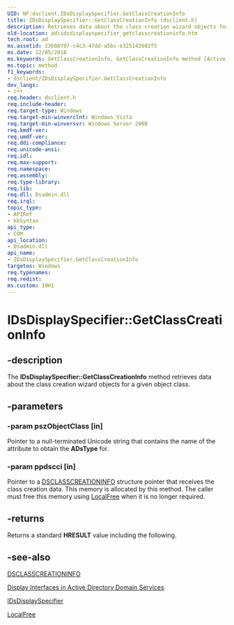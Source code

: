 ```yaml
---
UID: NF:dsclient.IDsDisplaySpecifier.GetClassCreationInfo
title: IDsDisplaySpecifier::GetClassCreationInfo (dsclient.h)
description: Retrieves data about the class creation wizard objects for a given object class.
old-location: ad\idsdisplayspecifier_getclasscreationinfo.htm
tech.root: ad
ms.assetid: 23b88707-c4c3-47dd-a5bc-e325142602f5
ms.date: 12/05/2018
ms.keywords: GetClassCreationInfo, GetClassCreationInfo method [Active Directory], GetClassCreationInfo method [Active Directory],IDsDisplaySpecifier interface, IDsDisplaySpecifier interface [Active Directory],GetClassCreationInfo method, IDsDisplaySpecifier.GetClassCreationInfo, IDsDisplaySpecifier::GetClassCreationInfo, _glines_idsdisplayspecifier_getclasscreationinfo, ad.idsdisplayspecifier__getclasscreationinfo, ad.idsdisplayspecifier_getclasscreationinfo, dsclient/IDsDisplaySpecifier::GetClassCreationInfo
ms.topic: method
f1_keywords:
- dsclient/IDsDisplaySpecifier.GetClassCreationInfo
dev_langs:
- c++
req.header: dsclient.h
req.include-header: 
req.target-type: Windows
req.target-min-winverclnt: Windows Vista
req.target-min-winversvr: Windows Server 2008
req.kmdf-ver: 
req.umdf-ver: 
req.ddi-compliance: 
req.unicode-ansi: 
req.idl: 
req.max-support: 
req.namespace: 
req.assembly: 
req.type-library: 
req.lib: 
req.dll: Dsadmin.dll
req.irql: 
topic_type:
- APIRef
- kbSyntax
api_type:
- COM
api_location:
- Dsadmin.dll
api_name:
- IDsDisplaySpecifier.GetClassCreationInfo
targetos: Windows
req.typenames: 
req.redist: 
ms.custom: 19H1
---
```


# IDsDisplaySpecifier::GetClassCreationInfo


## -description


The <b>IDsDisplaySpecifier::GetClassCreationInfo</b> method retrieves data about the class creation wizard objects for a given object class.


## -parameters




### -param pszObjectClass [in]

Pointer to a null-terminated Unicode string that contains the name of the attribute to obtain the <b>ADsType</b>  for.


### -param ppdscci [in]

Pointer to a <a href="https://docs.microsoft.com/windows/desktop/api/dsclient/ns-dsclient-dsclasscreationinfo">DSCLASSCREATIONINFO</a> structure pointer that receives  the class creation data. This memory is allocated by this method. The caller must free this memory using <a href="https://docs.microsoft.com/windows/desktop/api/winbase/nf-winbase-localfree">LocalFree</a> when it is no longer required.


## -returns



Returns a standard <b>HRESULT</b> value including the following.




## -see-also




<a href="https://docs.microsoft.com/windows/desktop/api/dsclient/ns-dsclient-dsclasscreationinfo">DSCLASSCREATIONINFO</a>



<a href="https://docs.microsoft.com/windows/desktop/AD/display-interfaces-in-active-directory-domain-services">Display Interfaces in Active Directory Domain Services</a>



<a href="https://docs.microsoft.com/windows/desktop/api/dsclient/nn-dsclient-idsdisplayspecifier">IDsDisplaySpecifier</a>



<a href="https://docs.microsoft.com/windows/desktop/api/winbase/nf-winbase-localfree">LocalFree</a>
 

 

